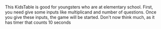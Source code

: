 This KidsTable is good for youngsters who are at elementary school. First, you need give some inputs like multiplicand and number of questions. Once you give these inputs, the game will be started. Don't now think much, as it has timer that counts 10 seconds
